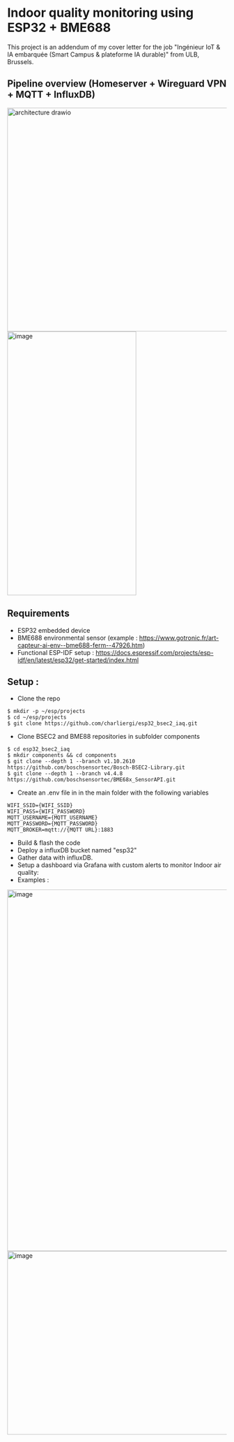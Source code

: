 # Indoor quality monitoring using ESP32 + BME688
This project is an addendum of my cover letter for the job "Ingénieur IoT & IA embarquée (Smart Campus & plateforme IA durable)" from ULB, Brussels. 
## Pipeline overview (Homeserver + Wireguard VPN + MQTT + InfluxDB)
<img width="1103" height="513" alt="architecture drawio" src="https://github.com/user-attachments/assets/2cd821ad-8bab-422c-b3d8-72868dd36c3f" />
<img width="296" height="605" alt="image" src="https://github.com/user-attachments/assets/87842cf5-e8a4-44f6-9b79-dc24d118d0b3" />


## Requirements
- ESP32 embedded device
- BME688 environmental sensor (example : https://www.gotronic.fr/art-capteur-ai-env--bme688-ferm--47926.htm)
- Functional ESP-IDF setup : https://docs.espressif.com/projects/esp-idf/en/latest/esp32/get-started/index.html

## Setup : 
- Clone the repo
```` 
$ mkdir -p ~/esp/projects
$ cd ~/esp/projects
$ git clone https://github.com/charliergi/esp32_bsec2_iaq.git
````
- Clone BSEC2 and BME88 repositories in subfolder components
````
$ cd esp32_bsec2_iaq
$ mkdir components && cd components
$ git clone --depth 1 --branch v1.10.2610 https://github.com/boschsensortec/Bosch-BSEC2-Library.git
$ git clone --depth 1 --branch v4.4.8 https://github.com/boschsensortec/BME68x_SensorAPI.git
````
- Create an .env file in in the main folder with the following variables 
````
WIFI_SSID={WIFI_SSID}
WIFI_PASS={WIFI_PASSWORD}
MQTT_USERNAME={MQTT_USERNAME}
MQTT_PASSWORD={MQTT_PASSWORD}
MQTT_BROKER=mqtt://{MQTT URL}:1883
````
- Build & flash the code
- Deploy a influxDB bucket named "esp32"
- Gather data with influxDB.
- Setup a dashboard via Grafana with custom alerts to monitor Indoor air quality:
- Examples :
<img width="1539" height="829" alt="image" src="https://github.com/user-attachments/assets/27f2e03b-0978-40fa-aef5-a97d9f9597ee" />
<img width="1524" height="421" alt="image" src="https://github.com/user-attachments/assets/ea4cf872-d99f-4c33-94a2-81fe3d2913ea" />

